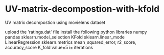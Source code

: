 # UV-matrix-decompostion-with-kfold
UV matrix decompostion using movielens dataset

upload the 'ratings.dat' file 
install the following python libraries
numpy 
pandas 
 sklearn.model_selection
  KFold
 sklearn.linear_mode
LinearRegression
sklearn.metrics 
 mean_squared_error, r2_score, accuracy_score
K_fold value=5
i= iterations
